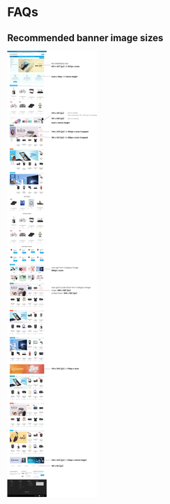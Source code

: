 # FAQs

## Recommended banner image sizes

![Recommnded banner image sizes](img/recommended-banner-sizes.jpg)